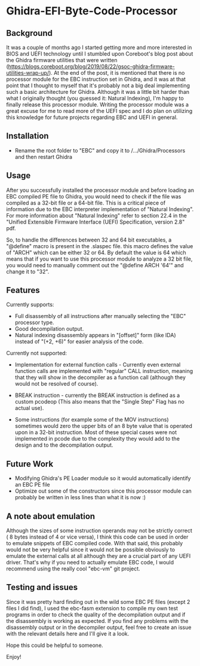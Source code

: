 # Ghidra-EFI-Byte-Code-Processor

## Background

It was a couple of months ago I started getting more and more interested in BIOS and UEFI technology until I stumbled upon Coreboot's blog post about the Ghidra firmware utilities that were written (https://blogs.coreboot.org/blog/2019/08/22/gsoc-ghidra-firmware-utilities-wrap-up/). At the end of the post, it is mentioned that there is no processor module for the EBC instruction set in Ghidra, and it was at that point that I thought to myself that it's probably not a big deal implementing such a basic architecture for Ghidra. Although it was a little bit harder than what I originally thought (you guessed it: Natural Indexing), I'm happy to finally release this processor module. Writing the processor module was a great excuse for me to read more of the UEFI spec and I do plan on utilizing this knowledge for future projects regarding EBC and UEFI in general.

## Installation

- Rename the root folder to "EBC" and copy it to /.../Ghidra/Processors and then restart Ghidra

## Usage

After you successfully installed the processor module and before loading an EBC compiled PE file to Ghidra, you
would need to check if the file was compiled as a 32-bit file or a 64-bit file. This is a critical piece of information
due to the EBC interpreter implementation of "Natural Indexing". For more information about "Natural Indexing" refer to section
22.4 in the "Unified Extensible Firmware Interface (UEFI) Specification, version 2.8" pdf.

So, to handle the differences between 32 and 64 bit executables, a "@define" macro is present in the .slaspec file. this macro defines
the value of "ARCH" which can be either 32 or 64. By default the value is 64 which means that if you want to use this processor 
module to analyze a 32 bit file, you would need to manually comment out the "@define ARCH '64'" and change it to "32".


## Features

Currently supports:

   - Full disassembly of all instructions after manually selecting the "EBC" processor type.
   - Good decompilation output.
   - Natural indexing disassembly appears in "[offset]" form (like IDA) instead of "(+2, +6)" for easier analysis of the code.

Currently not supported:

   - Implementation for external function calls - Currently even external function calls are implemented with "regular" CALL                 instruction, meaning that they will show in the decompiler as a function call (although they would not be resolved of course).
    
   - BREAK instruction - currently the BREAK instruction is defined as a custom pcodeop (This also means that the "Single Step" Flag         has no actual use).
    
   - Some instructions (for example some of the MOV instructions) sometimes would zero the upper bits of an 8 byte value
      that is operated upon in a 32-bit instruction. Most of these special cases were not implemented in pcode due to the complexity
      they would add to the design and to the decompilation output.


## Future Work

- Modifying Ghidra's PE Loader module so it would automatically identify an EBC PE file
- Optimize out some of the constructors since this processor module can probably be written in less lines than what it is now :)

## A note about emulation

Although the sizes of some instruction operands may not be strictly correct ( 8 bytes instead of 4 or vice versa), I think this code
can be used in order to emulate snippets of EBC compiled code. With that said, this probably would not be very helpful since it would not be possible obviously to emulate the external calls at all although they are a crucial part of any UEFI driver.
That's why if you need to actually emulate EBC code, I would recommend using the really cool "ebc-vm" git project.

## Testing and issues

Since it was pretty hard finding out in the wild some EBC PE files (except 2 files I did find), I used the ebc-fasm extension to compile
my own test programs in order to check the quality of the decompilation output and if the disassembly is working as expected.
If you find any problems with the disassembly output or in the decompiler output, feel free to create an issue with the relevant details here and I'll give it a look.

Hope this could be helpful to someone.

Enjoy!

